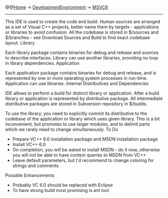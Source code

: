 @@[Home](Home.md) -> [DevelopmentEnvironment](DevelopmentEnvironment.md) -> [MSVC6](MSVC6.md)

---


This IDE is used to create the code and build. Human sources are arranged as a set of Visual C++ projects, better name them by targets - applications or libraries to avoid confusion. All the codebase is stored in $/sources and $/branches - see Download Sources and Build to find exact codebase layout.
Library

Each library package contains binaries for debug and release and sources to describe interfaces. Library can use another libraries, providing no loop in library dependencies.
Application

Each application package contains binaries for debug and release, and is represented by one or more operating system processes in run-time. Application can use libraries.
Internal Distributives and Dependencies

IDE allows to perform a build for distinct library or application. After a build library or application is represented by distributive package. All intermediate distributive packages are stored in Subversion repository in $/builds.

To use the library, you need to explicitly commit its distributive to the codebase of the application or library which uses given library. This is a bit inconvenient, but promotes to use larger modules, and to delimit parts which we rarely need to change simultaneously.
To Do

  * Prepare VC++ 6.0 installation package and MSDN installation package
  * Install VC++ 6.0
  * On completion, you will be asked to install MSDN - do it now, otherwise you will not be able to have context queries to MSDN from VC++
  * Leave default parameters, but I'd recommend to change coloring for strings and comments

Possible Enhancements

  * Probably VC 6.0 should be replaced with Eclipse
  * To have strong build most promising is ant tool